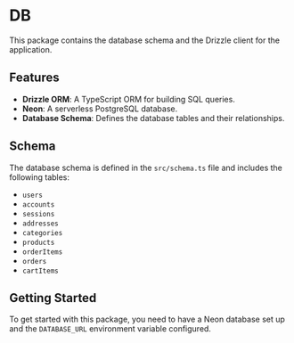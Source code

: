 # DB

This package contains the database schema and the Drizzle client for the application.

## Features

- **Drizzle ORM**: A TypeScript ORM for building SQL queries.
- **Neon**: A serverless PostgreSQL database.
- **Database Schema**: Defines the database tables and their relationships.

## Schema

The database schema is defined in the `src/schema.ts` file and includes the following tables:

- `users`
- `accounts`
- `sessions`
- `addresses`
- `categories`
- `products`
- `orderItems`
- `orders`
- `cartItems`

## Getting Started

To get started with this package, you need to have a Neon database set up and the `DATABASE_URL` environment variable configured.